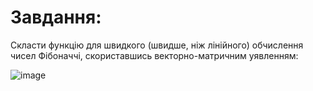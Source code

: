 # Завдання:
Скласти функцію для швидкого (швидше, ніж лінійного) обчислення чисел Фібоначчі, скориставшись векторно-матричним уявленням:

![image](https://user-images.githubusercontent.com/51787088/73771880-d9e45b80-4787-11ea-9fa2-0d3dc72c89b9.png)

